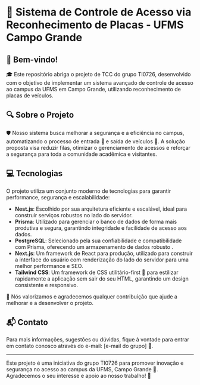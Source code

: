 # 🚗 Sistema de Controle de Acesso via Reconhecimento de Placas - UFMS Campo Grande

## 🎉 Bem-vindo!

🎓 Este repositório abriga o projeto de TCC do grupo TI0726, desenvolvido com o objetivo de implementar um sistema avançado de controle de acesso ao campus da UFMS em Campo Grande, utilizando reconhecimento de placas de veículos.

## 🔍 Sobre o Projeto

🛡️ Nosso sistema busca melhorar a segurança e a eficiência no campus, automatizando o processo de entrada 🚦 e saída de veículos 🚗. A solução proposta visa reduzir filas, otimizar o gerenciamento de acessos e reforçar a segurança para toda a comunidade acadêmica e visitantes.

## 💻 Tecnologias

O projeto utiliza um conjunto moderno de tecnologias para garantir performance, segurança e escalabilidade:

- **Nest.js**: Escolhido por sua arquitetura eficiente e escalável, ideal para construir serviços robustos no lado do servidor.
- **Prisma**: Utilizado para gerenciar o banco de dados de forma mais produtiva e segura, garantindo integridade e facilidade de acesso aos dados.
- **PostgreSQL**: Selecionado pela sua confiabilidade e compatibilidade com Prisma, oferecendo um armazenamento de dados robusto .
- **Next.js**: Um framework de React para produção, utilizado para construir a interface do usuário com renderização do lado do servidor para uma melhor performance e SEO.
- **Tailwind CSS**: Um framework de CSS utilitário-first 🎨 para estilizar rapidamente a aplicação sem sair do seu HTML, garantindo um design consistente e responsivo.

🤝 Nós valorizamos e agradecemos qualquer contribuição que ajude a melhorar e a desenvolver o projeto.

## 📬 Contato

Para mais informações, sugestões ou dúvidas, fique à vontade para entrar em contato conosco através do e-mail: [e-mail do grupo] 📧.

---

Este projeto é uma iniciativa do grupo TI0726 para promover inovação e segurança no acesso ao campus da UFMS, Campo Grande 🏫. Agradecemos o seu interesse e apoio ao nosso trabalho! 💖
